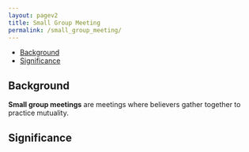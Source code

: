 ```yaml
---
layout: pagev2
title: Small Group Meeting
permalink: /small_group_meeting/
---
```

- [Background](#background)
- [Significance](#significance)

## Background

**Small group meetings** are meetings where believers gather together to practice mutuality. 

## Significance
